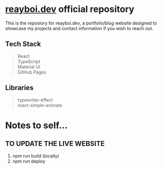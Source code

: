 # [reayboi.dev](https://reayboi.dev/) official repository
This is the reposiory for reayboi.dev, a portfolio/blog website designed to showcase my projects and contact information if you wish to reach out.

## Tech Stack
> React <br />
> TypeScript <br />
> Material UI <br/>
> GitHub Pages

## Libraries
> typewriter-effect <br />
> react-simple-animate

# Notes to self...
## TO UPDATE THE LIVE WEBSITE
1) npm run build (locally)
2) npm run deploy
